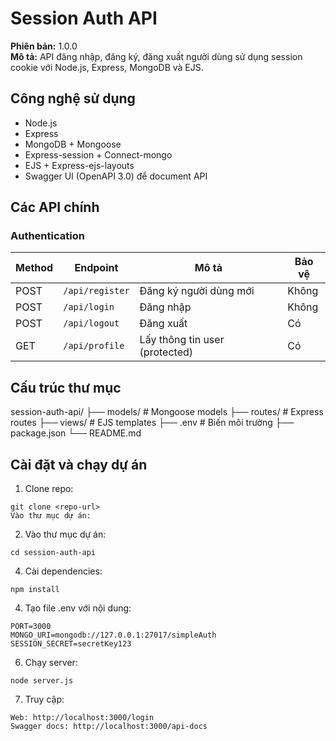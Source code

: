 # Session Auth API

**Phiên bản:** 1.0.0  
**Mô tả:** API đăng nhập, đăng ký, đăng xuất người dùng sử dụng session cookie với Node.js, Express, MongoDB và EJS.

## Công nghệ sử dụng
- Node.js
- Express
- MongoDB + Mongoose
- Express-session + Connect-mongo
- EJS + Express-ejs-layouts
- Swagger UI (OpenAPI 3.0) để document API

## Các API chính
### Authentication
| Method | Endpoint            | Mô tả                         | Bảo vệ |
|--------|-------------------|--------------------------------|--------|
| POST   | `/api/register`    | Đăng ký người dùng mới         | Không |
| POST   | `/api/login`       | Đăng nhập                     | Không |
| POST   | `/api/logout`      | Đăng xuất                     | Có |
| GET    | `/api/profile`     | Lấy thông tin user (protected)| Có |

## Cấu trúc thư mục
session-auth-api/
├── models/ # Mongoose models
├── routes/ # Express routes
├── views/ # EJS templates
├── .env # Biến môi trường
├── package.json
└── README.md

## Cài đặt và chạy dự án
1. Clone repo:
```
git clone <repo-url>
Vào thư mục dự án:
```
2. Vào thư mục dự án:
```
cd session-auth-api
```
4. Cài dependencies:
```
npm install
```
4. Tạo file .env với nội dung:
```
PORT=3000
MONGO_URI=mongodb://127.0.0.1:27017/simpleAuth
SESSION_SECRET=secretKey123
```
6. Chạy server:
```
node server.js
```
7. Truy cập:
```
Web: http://localhost:3000/login
Swagger docs: http://localhost:3000/api-docs

